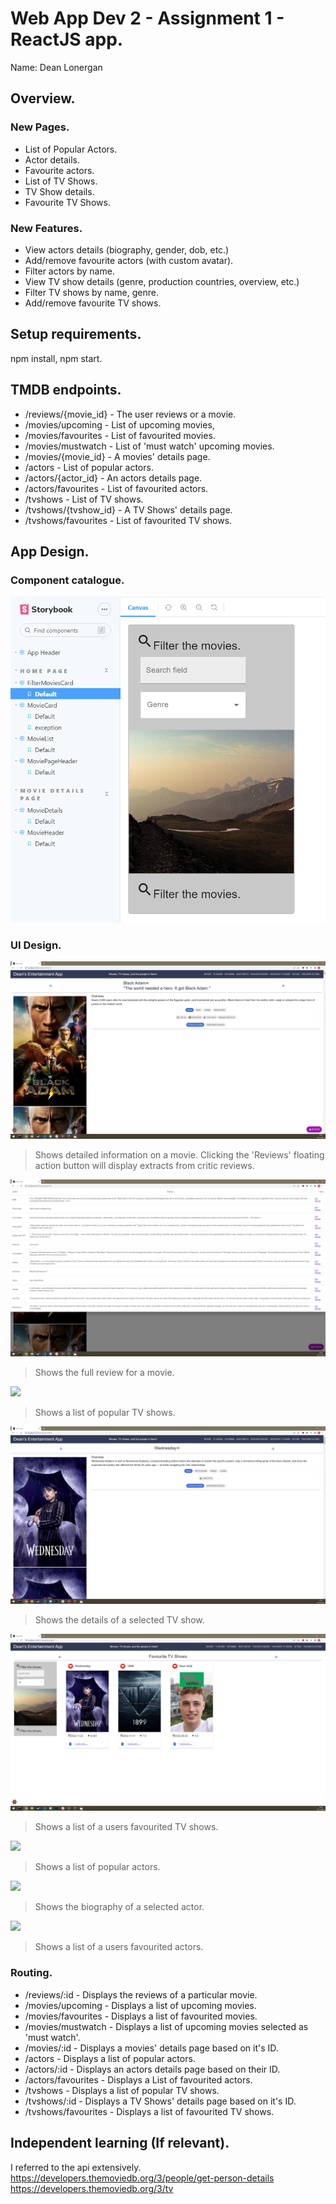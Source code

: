 # Web App Dev 2 - Assignment 1 - ReactJS app.

Name: Dean Lonergan

## Overview.

### New Pages.

+ List of Popular Actors.
+ Actor details.
+ Favourite actors.
+ List of TV Shows.
+ TV Show details.
+ Favourite TV Shows.

### New Features.

+ View actors details (biography, gender, dob, etc.)
+ Add/remove favourite actors (with custom avatar).
+ Filter actors by name.
+ View TV show details (genre, production countries, overview, etc.)
+ Filter TV shows by name, genre.
+ Add/remove favourite TV shows.

## Setup requirements.

npm install, npm start.

## TMDB endpoints.

+ /reviews/{movie_id} - The user reviews or a movie.
+ /movies/upcoming - List of upcoming movies,
+ /movies/favourites - List of favourited movies.
+ /movies/mustwatch - List of 'must watch' upcoming movies.
+ /movies/{movie_id} - A movies' details page.
+ /actors - List of popular actors.
+ /actors/{actor_id} - An actors details page.
+ /actors/favourites - List of favourited actors.
+ /tvshows - List of TV shows.
+ /tvshows/{tvshow_id} - A TV Shows' details page.
+ /tvshows/favourites - List of favourited TV shows.

## App Design.

### Component catalogue.

![](./images/storybook.png)

### UI Design.

![ ](./images/movie_details.png)

>Shows detailed information on a movie. Clicking the 'Reviews' floating action button will display extracts from critic reviews.

![ ](./images/movie_reviews.png)

>Shows the full review for a movie.

![ ](./images/tvshows.png)

>Shows a list of popular TV shows.

![ ](./images/tvshow_details.png)

>Shows the details of a selected TV show.

![ ](./images/favourite_tvshows.png)

>Shows a list of a users favourited TV shows.

![ ](./images/actors.png)

>Shows a list of popular actors.

![ ](./images/actors_details.png)

>Shows the biography of a selected actor.

![ ](./images/favourite_actors.png)

>Shows a list of a users favourited actors.

### Routing.

+ /reviews/:id - Displays the reviews of a particular movie.
+ /movies/upcoming - Displays a list of upcoming movies.
+ /movies/favourites - Displays a list of favourited movies.
+ /movies/mustwatch - Displays a list of upcoming movies selected as 'must watch'.
+ /movies/:id - Displays a movies' details page based on it's ID.
+ /actors - Displays a list of popular actors.
+ /actors/:id - Displays an actors details page based on their ID.
+ /actors/favourites - Displays a List of favourited actors.
+ /tvshows - Displays a list of popular TV shows.
+ /tvshows/:id - Displays a TV Shows' details page based on it's ID.
+ /tvshows/favourites - Displays a list of favourited TV shows.


## Independent learning (If relevant).

I referred to the api extensively.
https://developers.themoviedb.org/3/people/get-person-details
https://developers.themoviedb.org/3/tv
